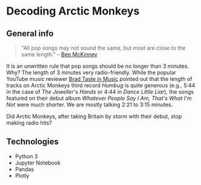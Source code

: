 # Decoding Arctic Monkeys

## General info

> "All pop songs may not sound the same, but most are close to the same length." – [Ben McKinney](https://www.vox.com/2014/8/18/6003271/why-are-songs-3-minutes-long)

It is an unwritten rule that pop songs should be no longer than 3 minutes. Why? The length of 3 minutes very radio-friendly. While the popular YouTube music reviewer [Brad Taste in Music](https://www.youtube.com/channel/UChwbfG8UvnLOJ_WgRiAaPBA) pointed out that the length of tracks on Arctic Monkeys third record *Humbug* is quite generous (e.g., 5:44 in the case of *The Jeweller's Hands* or 4:44 in *Dance Little Liar*), the songs featured on their debut album *Whatever People Say I Am, That's What I'm Not* were much shorter. We are mostly talking 2:21 to 3:15 minutes. 

Did Arctic Monkeys, after taking Britain by storm with their debut, stop making radio hits? 

## Technologies

- Python 3
- Jupyter Notebook
- Pandas
- Plotly

